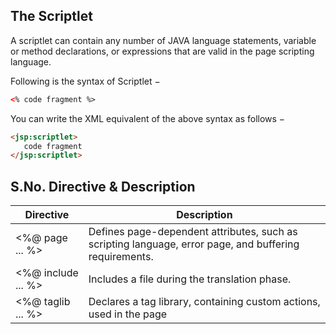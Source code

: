 ## The Scriptlet
A scriptlet can contain any number of JAVA language statements, variable or method declarations, or expressions that are valid in the page scripting language.

Following is the syntax of Scriptlet −
```html
<% code fragment %>
```
You can write the XML equivalent of the above syntax as follows −

```html
<jsp:scriptlet>
   code fragment
</jsp:scriptlet>
```
## S.No.	Directive & Description

|Directive | Description|
|-----|---|
|<%@ page ... %> | Defines page-dependent attributes, such as scripting language, error page, and buffering requirements.|
|<%@ include ... %> | Includes a file during the translation phase.|
|<%@ taglib ... %> | Declares a tag library, containing custom actions, used in the page|
